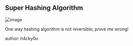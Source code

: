 ## Super Hashing Algorithm

![image](https://github.com/user-attachments/assets/6064c4fe-d38f-4be4-ab32-ac7a076cd5c5)

One way hashing algorithm is not reversible, prove me wrong!

author: h4cky0u
